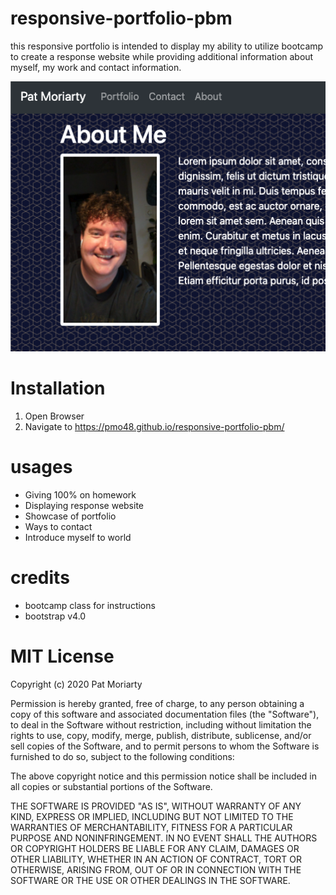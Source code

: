 # responsive-portfolio-pbm

this responsive portfolio is intended to display my ability to utilize bootcamp to create a response website while providing additional information about myself, my work and contact information. 

![responsive portfolio screenshot](./Assets/images/hw2.png)

# Installation

1. Open Browser
2. Navigate to https://pmo48.github.io/responsive-portfolio-pbm/

# usages

- Giving 100% on homework
- Displaying response website
- Showcase of portfolio
- Ways to contact
- Introduce myself to world

# credits

- bootcamp class for instructions
- bootstrap v4.0

# MIT License

Copyright (c) 2020 Pat Moriarty

Permission is hereby granted, free of charge, to any person obtaining a copy
of this software and associated documentation files (the "Software"), to deal
in the Software without restriction, including without limitation the rights
to use, copy, modify, merge, publish, distribute, sublicense, and/or sell
copies of the Software, and to permit persons to whom the Software is
furnished to do so, subject to the following conditions:

The above copyright notice and this permission notice shall be included in all
copies or substantial portions of the Software.

THE SOFTWARE IS PROVIDED "AS IS", WITHOUT WARRANTY OF ANY KIND, EXPRESS OR
IMPLIED, INCLUDING BUT NOT LIMITED TO THE WARRANTIES OF MERCHANTABILITY,
FITNESS FOR A PARTICULAR PURPOSE AND NONINFRINGEMENT. IN NO EVENT SHALL THE
AUTHORS OR COPYRIGHT HOLDERS BE LIABLE FOR ANY CLAIM, DAMAGES OR OTHER
LIABILITY, WHETHER IN AN ACTION OF CONTRACT, TORT OR OTHERWISE, ARISING FROM,
OUT OF OR IN CONNECTION WITH THE SOFTWARE OR THE USE OR OTHER DEALINGS IN THE
SOFTWARE.